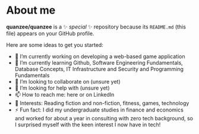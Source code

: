 # About me


**quanzee/quanzee** is a ✨ _special_ ✨ repository because its `README.md` (this file) appears on your GitHub profile.

Here are some ideas to get you started:

- 🔭 I’m currently working on developing a web-based game application
- 🌱 I’m currently learning Github, Software Engineering Fundamentals, Database Concepts, IT Infrastructure and Security and Programming Fundamentals
- 👯 I’m looking to collaborate on (unsure yet)
- 🤔 I’m looking for help with (unsure yet)
- 📫 How to reach me: here or on LinkedIn
- 🎈 Interests: Reading fiction and non-fiction, fitness, games, technology
- ⚡ Fun fact: I did my undergraduate studies in finance and economics and worked for about a year in consulting with zero tech background, so I surprised myself with the keen interest I now have in tech!

